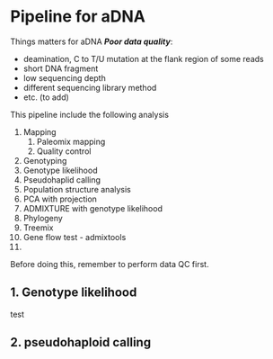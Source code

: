 # Pipeline for aDNA

Things matters for aDNA ***Poor data quality***:
- deamination, C to T/U mutation at the flank region of some reads
- short DNA fragment
- low sequencing depth
- different sequencing library method
- etc. (to add)


This pipeline include the following analysis
1. Mapping
    1. Paleomix mapping
    1. Quality control  
3. Genotyping
  1. Genotype likelihood
  2. Pseudohaplid calling
4. Population structure analysis
  1. PCA with projection
  2. ADMIXTURE with genotype likelihood
5. Phylogeny
  1. Treemix
6. Gene flow test - admixtools
7. 
Before doing this, remember to perform data QC first.

## 1. Genotype likelihood
test




## 2. pseudohaploid calling

